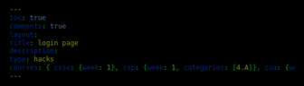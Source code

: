 ```yaml
---
toc: true
comments: true
layout: 
title: login page
description:
type: hacks
courses: { csse: {week: 1}, csp: {week: 1, categories: [4.A]}, csa: {week: 0} }
---
```

<html lang="en">
<head>
    <meta charset="UTF-8">
    <meta name="viewport" content="width=device-width, initial-scale=1.0">
    <title>Login Page</title>
    <style>
        body, html {
            height: 100%;
            margin: 0;
            display: flex;
            justify-content: center;
            align-items: center;
            font-family: 'Helvetica Neue', Helvetica, Arial, sans-serif;
            background: #000;
            color: #fff;
        }

        .form-container {
            background: #222;
            padding: 20px 40px;
            border-radius: 5px;
            box-shadow: 0 5px 15px rgba(0, 0, 0, 0.5);
            text-align: center;
        }

        h2 {
            margin-bottom: 20px;
            color: #fff;
            font-size: 24px;
        }

        label {
            display: block;
            text-align: left;
            margin: 4px 0;
            color: #bbb;
            font-size: 14px;
        }

        input[type="text"],
        input[type="password"] {
            width: 100%;
            padding: 8px 12px;
            margin-bottom: 15px;
            border: 1px solid #333;
            background: #333;
            color: #fff;
            border-radius: 4px;
            box-sizing: border-box;
            transition: border-color 0.3s;
        }

        input[type="text"]:focus,
        input[type="password"]:focus {
            border-color: #555;
            box-shadow: none;
        }

        button {
            width: 100%;
            padding: 10px 0;
            border: none;
            border-radius: 4px;
            background: #333;
            color: white;
            font-size: 16px;
            cursor: pointer;
            transition: background 0.3s;
        }

        button:hover {
            background: #444;
        }

        .register-btn {
            background: #444;
            margin-top: 8px;
        }

        .form-footer {
            margin-top: 15px;
            font-size: 14px;
            color: #aaa;
        }

        .form-footer a {
            color: #999;
            text-decoration: none;
            transition: color 0.3s;
        }

        .form-footer a:hover {
            color: #bbb;
        }
    </style>
</head>
<body>

<div class="form-container">
    <form id="loginForm">
        <h2>Welcome Back!</h2>
        <label for="loginUsername">Username:</label>
        <input type="text" id="loginUsername" name="loginUsername" required>
        <label for="loginPassword">Password:</label>
        <input type="password" id="loginPassword" name="loginPassword" required>
        <button type="submit">Log In</button>
        <button type="button" class="register-btn" id="goToSignup">Register</button>
        <div class="form-footer">
            <a href="#">Forgot your password?</a>
        </div>
    </form>
</div>

<script>
document.getElementById('loginForm').addEventListener('submit', function(e) {
    e.preventDefault();

    const loginData = {
        uid: document.getElementById('loginUsername').value,
        password: document.getElementById('loginPassword').value,
    };

    fetch('http://127.0.0.1:8086/api/users/authenticate', {
        method: 'POST',
        headers: {
            'Content-Type': 'application/json',
        },
        body: JSON.stringify(loginData),
    })
    .then(response => {
        if (!response.ok) {
            throw new Error('Login failed: ' + response.statusText);
        }
        return response.json();
    })
    .then(data => {
        console.log(data);
        alert('Login successful! Redirecting...');
        window.location.href = 'game.html';
    })
    .catch(error => {
        console.error('There was a problem with the login operation:', error);
        alert('Failed to log in: ' + error.message);
        document.getElementById('loginUsername').value = '';
        document.getElementById('loginPassword').value = '';
    });
});

document.getElementById('goToSignup').addEventListener('click', function() {
    window.location.href = 'signup.html';
});
</script>

</body>
</html>
